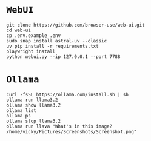 # `WebUI`

    git clone https://github.com/browser-use/web-ui.git
    cd web-ui
    cp .env.example .env
    sudo snap install astral-uv --classic
    uv pip install -r requirements.txt
    playwright install
    python webui.py --ip 127.0.0.1 --port 7788

# `Ollama`

    curl -fsSL https://ollama.com/install.sh | sh
    ollama run llama3.2
    ollama show llama3.2
    ollama list
    ollama ps
    ollama stop llama3.2
    ollama run llava "What's in this image? /home/vicky/Pictures/Screenshots/Screenshot.png"
